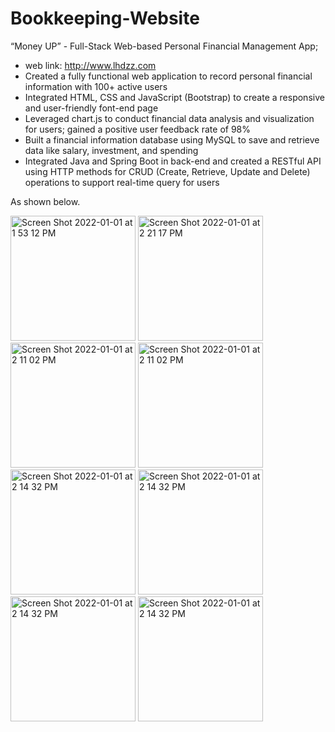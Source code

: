 # Bookkeeping-Website
“Money UP” - Full-Stack Web-based Personal Financial Management App; 
- web link: http://www.lhdzz.com
- Created a fully functional web application to record personal financial information with 100+ active users
- Integrated HTML, CSS and JavaScript (Bootstrap) to create a responsive and user-friendly font-end page
- Leveraged chart.js to conduct financial data analysis and visualization for users; gained a positive user feedback rate of 98%
- Built a financial information database using MySQL to save and retrieve data like salary, investment, and spending
- Integrated Java and Spring Boot in back-end and created a RESTful API using HTTP methods for CRUD (Create, Retrieve, Update and Delete) operations to support real-time query for users

As shown below.

<img width="200" alt="Screen Shot 2022-01-01 at 1 53 12 PM" src="https://user-images.githubusercontent.com/93239143/147975013-08977a71-b5b0-48fe-bf0f-fdf247bc0a58.jpg">
<img width="200" alt="Screen Shot 2022-01-01 at 2 21 17 PM" src="https://user-images.githubusercontent.com/93239143/147975071-dc4d0090-4022-4f5d-9290-b2f949af5e1d.jpg">
<img width="200" alt="Screen Shot 2022-01-01 at 2 11 02 PM" src="https://user-images.githubusercontent.com/93239143/147975345-f5c67f16-bba5-4ed8-a8cf-536261e97d48.jpg">
<img width="200" alt="Screen Shot 2022-01-01 at 2 11 02 PM" src="https://user-images.githubusercontent.com/93239143/147975117-573b729e-9841-4ad7-ad49-26db617006b8.jpg">
<img width="200" alt="Screen Shot 2022-01-01 at 2 14 32 PM" src="https://user-images.githubusercontent.com/93239143/147975505-b7cbf0d3-5f79-43b3-92a8-c8dee73dcefd.jpg">
<img width="200" alt="Screen Shot 2022-01-01 at 2 14 32 PM" src="https://user-images.githubusercontent.com/93239143/147975193-8dab9604-c44c-437e-8fb9-5348c28b73ee.jpg">
<img width="200" alt="Screen Shot 2022-01-01 at 2 14 32 PM" src="https://user-images.githubusercontent.com/93239143/147975218-5f6ea871-fd73-463d-9ea1-14a0cb3d0a4a.jpg">
<img width="200" alt="Screen Shot 2022-01-01 at 2 14 32 PM" src="https://user-images.githubusercontent.com/93239143/147975251-df84911b-d744-4ba7-b8a2-5ada25e04a00.jpg">
